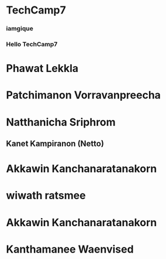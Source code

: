 # TechCamp7
### iamgique
### Hello TechCamp7
# Phawat Lekkla
# Patchimanon Vorravanpreecha
# Natthanicha Sriphrom
## Kanet Kampiranon (Netto)
# Akkawin Kanchanaratanakorn
# wiwath ratsmee
# Akkawin Kanchanaratanakorn
# Kanthamanee Waenvised



